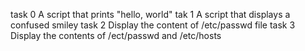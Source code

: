 task 0 A script that prints "hello, world"
tak 1 A script that displays a confused smiley
task 2 Display the content of /etc/passwd file
task 3 Display the contents of /ect/passwd and /etc/hosts

